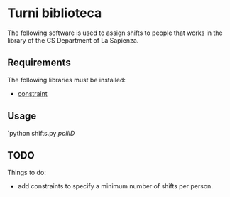 # Turni biblioteca

The following software is used to assign shifts to people that works in the library of the CS Department of La Sapienza.

## Requirements

The following libraries must be installed:

- [constraint](https://labix.org/python-constraint)

## Usage

`python shifts.py *pollID*

## TODO

Things to do:

- add constraints to specify a minimum number of shifts per person.
